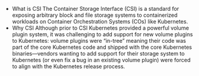 * What is CSI
The Container Storage Interface (CSI) is a standard for exposing arbitrary block and file storage systems to containerized workloads on Container Orchestration Systems (COs) like Kubernetes.
* Why CSI
Although prior to CSI Kubernetes provided a powerful volume plugin system, it was challenging to add support for new volume plugins to Kubernetes: volume plugins were “in-tree” meaning their code was part of the core Kubernetes code and shipped with the core Kubernetes binaries—vendors wanting to add support for their storage system to Kubernetes (or even fix a bug in an existing volume plugin) were forced to align with the Kubernetes release process.